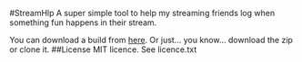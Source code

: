 #StreamHlp
A super simple tool to help my streaming friends log when something fun happens in their stream. 

You can download a build from [here](http://alacho.no/utils/StreamHlp.jar). Or just... you know... download the zip or clone it.
##License
MIT licence. See licence.txt
